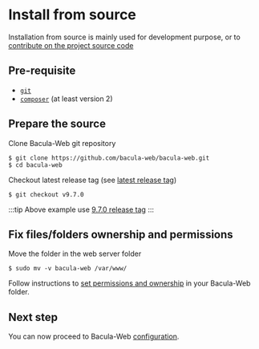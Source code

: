 # Install from source

Installation from source is mainly used for development purpose, or to [contribute on the project source code](../contribute/source-code.md)

## Pre-requisite

* [`git`](https://git-scm.com/)
* [`composer`](https://getcomposer.org/) (at least version 2)

## Prepare the source

Clone Bacula-Web git repository

```shell
$ git clone https://github.com/bacula-web/bacula-web.git
$ cd bacula-web
```

Checkout latest release tag (see [latest release tag](https://github.com/bacula-web/bacula-web/tags))

```shell
$ git checkout v9.7.0
```

:::tip
Above example use [9.7.0 release tag](https://github.com/bacula-web/bacula-web/releases/tag/v9.7.0)
:::

## Fix files/folders ownership and permissions

Move the folder in the web server folder

```shell
$ sudo mv -v bacula-web /var/www/
```

Follow instructions to [set permissions and ownership](../guides/permissions-and-ownership.mdx) in your Bacula-Web folder.

## Next step

You can now proceed to Bacula-Web [configuration](configure.md).